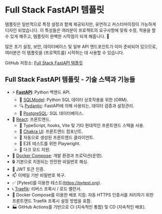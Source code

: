 # Full Stack FastAPI 템플릿

템플릿은 일반적으로 특정 설정과 함께 제공되지만, 유연하고 커스터마이징이 가능하게 디자인 되었습니다. 이 특성들은 여러분이 프로젝트의 요구사항에 맞춰 수정, 적용을 할 수 있게 해주고, 템플릿이 완벽한 시작점이 되게 해줍니다. 🏁

많은 초기 설정, 보안, 데이터베이스 및 일부 API 엔드포인트가 이미 준비되어 있으므로, 여러분은 이 템플릿을 (프로젝트를) 시작하는 데 사용할 수 있습니다.

GitHub 저장소: <a href="https://github.com/tiangolo/full-stack-fastapi-template" class="external-link" target="_blank">Full Stack FastAPI 템플릿</a>

## Full Stack FastAPI 템플릿 - 기술 스택과 기능들

- ⚡ [**FastAPI**](https://fastapi.tiangolo.com): Python 백엔드 API.
    - 🧰 [SQLModel](https://sqlmodel.tiangolo.com): Python SQL 데이터 상호작용을 위한 (ORM).
    - 🔍 [Pydantic](https://docs.pydantic.dev): FastAPI에 의해 사용되는, 데이터 검증과 설정관리.
    - 💾 [PostgreSQL](https://www.postgresql.org): SQL 데이터베이스.
- 🚀 [React](https://react.dev): 프론트엔드.
    - 💃 TypeScript, hooks, Vite 및 기타 현대적인 프론트엔드 스택을 사용.
    - 🎨 [Chakra UI](https://chakra-ui.com): 프론트엔드 컴포넌트.
    - 🤖 자동으로 생성된 프론트엔드 클라이언트.
    - 🧪 E2E 테스트를 위한 Playwright.
    - 🦇 다크 모드 지원.
- 🐋 [Docker Compose](https://www.docker.com): 개발 환경과 프로덕션(운영).
- 🔒 기본으로 지원되는 안전한 비밀번호 해싱.
- 🔑 JWT 토큰 인증.
- 📫 이메일 기반 비밀번호 복구.
- ✅ [Pytest]를 이용한 테스트(https://pytest.org).
- 📞 [Traefik](https://traefik.io): 리버스 프록시 / 로드 밸런서.
- 🚢 Docker Compose를 이용한 배포 지침: 자동 HTTPS 인증서를 처리하기 위한 프론트엔드 Traefik 프록시 설정 방법을 포함.
- 🏭 GitHub Actions를 기반으로 CI (지속적인 통합) 및 CD (지속적인 배포).
